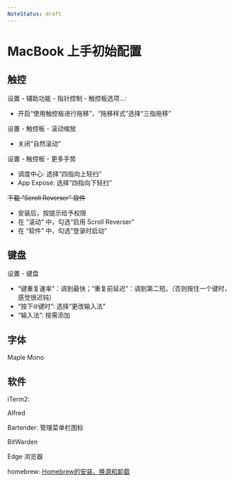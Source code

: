 ```yaml
---
NoteStatus: draft
---
```


# MacBook 上手初始配置

## 触控

设置 - 辅助功能 - 指针控制 - 触控板选项...:

* 开启“使用触控板进行拖移”，“拖移样式”选择“三指拖移”

设置 - 触控板 - 滚动缩放

* 关闭“自然滚动”

设置 - 触控板 - 更多手势

* 调度中心: 选择“四指向上轻扫”
* App Exposé: 选择“四指向下轻扫”

~~下载 “Scroll Reverser” 软件~~

* 安装后，按提示给予权限
* 在 “滚动” 中，勾选“启用 Scroll Reverser”
* 在 “软件” 中，勾选“登录时启动”

## 键盘

设置 - 键盘

* “键重复速率”：调到最快；“重复前延迟”：调到第二短。（否则按住一个键时，感觉很迟钝）
* “按下🌐键时”: 选择“更改输入法”
* “输入法”: 按需添加

## 字体

Maple Mono

## 软件

iTerm2:

Alfred

Bartender: 管理菜单栏图标

BitWarden

Edge 浏览器

homebrew: [Homebrew的安装、换源和卸载](./Homebrew的安装、换源和卸载.md)
